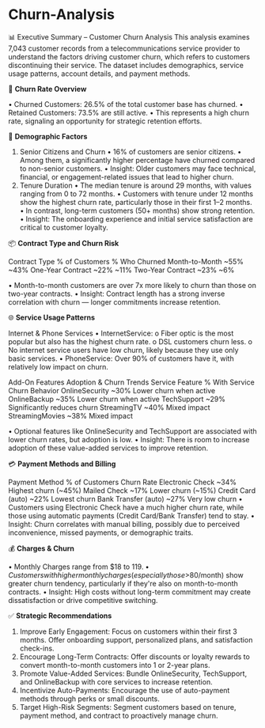 # Churn-Analysis

📊 Executive Summary – Customer Churn Analysis
This analysis examines 7,043 customer records from a telecommunications service provider to understand the factors driving customer churn, which refers to customers discontinuing their service. The dataset includes demographics, service usage patterns, account details, and payment methods.


🔄 **Churn Rate Overview**

•	Churned Customers: 26.5% of the total customer base has churned.
•	Retained Customers: 73.5% are still active.
•	This represents a high churn rate, signaling an opportunity for strategic retention efforts.


👥 **Demographic Factors**

1. Senior Citizens and Churn
•	16% of customers are senior citizens.
•	Among them, a significantly higher percentage have churned compared to non-senior customers.
•	Insight: Older customers may face technical, financial, or engagement-related issues that lead to higher churn.
2. Tenure Duration
•	The median tenure is around 29 months, with values ranging from 0 to 72 months.
•	Customers with tenure under 12 months show the highest churn rate, particularly those in their first 1–2 months.
•	In contrast, long-term customers (50+ months) show strong retention.
•	Insight: The onboarding experience and initial service satisfaction are critical to customer loyalty.


📦 **Contract Type and Churn Risk**

Contract Type	% of Customers	% Who Churned
Month-to-Month	~55%	~43%
One-Year Contract	~22%	~11%
Two-Year Contract	~23%	~6%

•	Month-to-month customers are over 7x more likely to churn than those on two-year contracts.
•	Insight: Contract length has a strong inverse correlation with churn — longer commitments increase retention.


🌐 **Service Usage Patterns**

Internet & Phone Services
•	InternetService:
o	Fiber optic is the most popular but also has the highest churn rate.
o	DSL customers churn less.
o	No internet service users have low churn, likely because they use only basic services.
•	PhoneService: Over 90% of customers have it, with relatively low impact on churn.

Add-On Features Adoption & Churn Trends
Service Feature	% With Service	Churn Behavior
OnlineSecurity	~30%	Lower churn when active
OnlineBackup	~35%	Lower churn when active
TechSupport	~29%	Significantly reduces churn
StreamingTV	~40%	Mixed impact
StreamingMovies	~38%	Mixed impact

•	Optional features like OnlineSecurity and TechSupport are associated with lower churn rates, but adoption is low.
•	Insight: There is room to increase adoption of these value-added services to improve retention.


💳 **Payment Methods and Billing**

Payment Method	% of Customers	Churn Rate
Electronic Check	~34%	Highest churn (~45%)
Mailed Check	~17%	Lower churn (~15%)
Credit Card (auto)	~22%	Lowest churn
Bank Transfer (auto)	~27%	Very low churn
•	Customers using Electronic Check have a much higher churn rate, while those using automatic payments (Credit Card/Bank Transfer) tend to stay.
•	Insight: Churn correlates with manual billing, possibly due to perceived inconvenience, missed payments, or demographic traits.


💰 **Charges & Churn**

•	Monthly Charges range from $18 to $119.
•	Customers with higher monthly charges (especially those >$80/month) show greater churn tendency, particularly if they're also on month-to-month contracts.
•	Insight: High costs without long-term commitment may create dissatisfaction or drive competitive switching.


✅ **Strategic Recommendations**

1.	Improve Early Engagement: Focus on customers within their first 3 months. Offer onboarding support, personalized plans, and satisfaction check-ins.
2.	Encourage Long-Term Contracts: Offer discounts or loyalty rewards to convert month-to-month customers into 1 or 2-year plans.
3.	Promote Value-Added Services: Bundle OnlineSecurity, TechSupport, and OnlineBackup with core services to increase retention.
4.	Incentivize Auto-Payments: Encourage the use of auto-payment methods through perks or small discounts.
5.	Target High-Risk Segments: Segment customers based on tenure, payment method, and contract to proactively manage churn.

